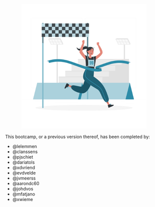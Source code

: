 <p align="center">
<img src="media/finish.png" width="400">
</p>

This bootcamp, or a previous version thereof, has been completed by:
- @lelemmen
- @clanssens
- @pjschiet
- @dariatols
- @xdvriend
- @evdvelde
- @jvmeerss
- @aarondc60
- @johdvos
- @mfatjano
- @xwieme
